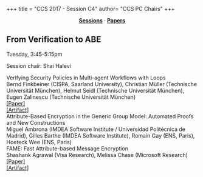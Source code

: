 +++
title = "CCS 2017 - Session C4"
author= "CCS PC Chairs"
+++
<center><a href="/sessions"><b>Sessions</b></a> &middot; <a href="/papers"><b>Papers</b></a></center>
<p>
<h2>From Verification to ABE</h2>Tuesday, 3:45-5:15pm<p>Session chair: Shai Halevi<div class="bpaper"><span class="ptitle">Verifying Security Policies in Multi-agent Workflows with Loops</span></br><div class="pblock"><span class="author">Bernd&nbsp;Finkbeiner</span> <span class="institution">(CISPA, Saarland University)</span>, <span class="author">Christian&nbsp;M&uuml;ller</span> <span class="institution">(Technische Universit&auml;t M&uuml;nchen)</span>, <span class="author">Helmut&nbsp;Seidl</span> <span class="institution">(Technische Universit&auml;t M&uuml;nchen)</span>, <span class="author">Eugen&nbsp;Zalinescu</span> <span class="institution">(Technische Universit&auml;t M&uuml;nchen)</span><br><div class="pextra"><a href="http://arxiv.org/abs/1708.09013">[Paper]</a><br><a href="https://versioncontrolseidl.in.tum.de/mueller/loopingworkflows">[Artifact]</a><br></div></div></div><div class="bpaper"><span class="ptitle">Attribute-Based Encryption in the Generic Group Model: Automated Proofs and New Constructions</span></br><div class="pblock"><span class="author">Miguel&nbsp;Ambrona</span> <span class="institution">(IMDEA Software Institute / Universidad Polit&eacute;cnica de Madrid)</span>, <span class="author">Gilles&nbsp;Barthe</span> <span class="institution">(IMDEA Software Institute)</span>, <span class="author">Romain&nbsp;Gay</span> <span class="institution">(ENS, Paris)</span>, <span class="author">Hoeteck&nbsp;Wee</span> <span class="institution">(ENS, Paris)</span><br><div class="pextra"></div></div></div><div class="bpaper"><span class="ptitle">FAME: Fast Attribute-based Message Encryption</span></br><div class="pblock"><span class="author">Shashank&nbsp;Agrawal</span> <span class="institution">(Visa Research)</span>, <span class="author">Melissa&nbsp;Chase</span> <span class="institution">(Microsoft Research)</span><br><div class="pextra"><a href="https://eprint.iacr.org/2017/807">[Paper]</a><br><a href="https://github.com/sagrawal87/ABE">[Artifact]</a><br></div></div></div>